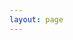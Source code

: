 ```yaml
---
layout: page
---
```


<script setup>
  import TextRain from "./component/TextRain.vue"
</script>

<TextRain />
